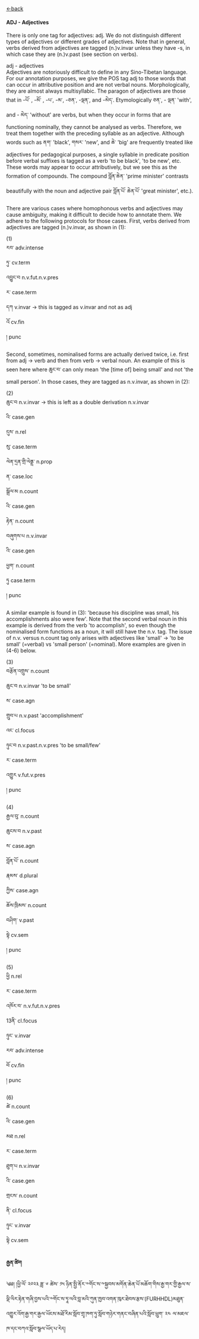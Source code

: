 [<-back](en/pos/pos_tags.md)

<!-- tabs:start -->
#### **ADJ - Adjectives**

There is only one tag for adjectives: adj. We do not distinguish different types of adjectives or different grades of adjectives. Note that in general, verbs derived from adjectives are tagged (n.)v.invar unless they have -s, in which case they are (n.)v.past (see section on verbs).

adj - adjectives</br>
Adjectives are notoriously difficult to define in any Sino-Tibetan language. For our annotation purposes, we give the POS tag adj to those words that can occur in attributive position and are not verbal nouns. Morphologically, they are almost always multisyllabic. The paragon of adjectives are those that in -པོ་ , -མོ་ , -པ་, -མ་, -ཅན་, -ལྡན་, and -མེད་. Etymologically ཅན་, - ལྡན་ 'with', and - མེད་ 'without' are verbs, but when they occur in forms that are functioning nominally, they cannot be analysed as verbs. Therefore, we treat them together with the preceding syllable as an adjective. Although words such as ནག་ 'black', གསར་ 'new', and ཆེ་ 'big' are frequently treated like adjectives for pedagogical purposes, a single syllable in predicate position before verbal suffixes is tagged as a verb 'to be black', 'to be new', etc. These words may appear to occur attributively, but we see this as the formation of compounds. The compound བློན་ཆེན་ 'prime minister' contrasts beautifully with the noun and adjective pair བློན་པོ་ ཆེན་པོ་ 'great minister', etc.).

There are various cases where homophonous verbs and adjectives may cause ambiguity, making it difficult to decide how to annotate them. We adhere to the following protocols for those cases. First, verbs derived from adjectives are tagged (n.)v.invar, as shown in (1):

(1)</br>
རབ་ adv.intense</br>
ཏུ་ cv.term</br>
འབྱུང་བ n.v.fut.n.v.pres</br>
ར་ case.term</br>
དཀ v.invar → this is tagged as v.invar and not as adj</br>
འོ cv.fin</br>
། punc

Second, sometimes, nominalised forms are actually derived twice, i.e. first from adj → verb and then from verb → verbal noun. An example of this is seen here where ཆུང་བ་ can only mean 'the [time of] being small' and not 'the small person'. In those cases, they are tagged as n.v.invar, as shown in (2):

(2)</br>
ཆུང་བ n.v.invar → this is left as a double derivation n.v.invar</br>
འི་ case.gen</br>
དུས་ n.rel</br>
སུ་ case.term</br>
ལེན་དྲན་གྲི་ལེནྡྲ་ n.prop</br>
ན་ case.loc</br>
སྒྲོལ་མ n.count</br>
འི་ case.gen</br>
རྟེན་ n.count</br>
བཞུགས་པ n.v.invar</br>
འི་ case.gen</br>
ཕྱག་ n.count</br>
ཏུ case.term</br>
། punc

A similar example is found in (3): 'because his discipline was small, his accomplishments also were few'. Note that the second verbal noun in this example is derived from the verb 'to accomplish', so even though the nominalised form functions as a noun, it will still have the n.v. tag. The issue of n.v. versus n.count tag only arises with adjectives like 'small' → 'to be small' (=verbal) vs 'small person' (=nominal). More examples are given in (4-6) below.

(3)</br>
བརྩོན་འགྲུས་ n.count</br>
ཆུང་བ n.v.invar 'to be small'</br>
ས་ case.agn</br>
གྲུབ་པ n.v.past 'accomplishment'</br>
འང་ cl.focus</br>
ཉུང་བ n.v.past.n.v.pres 'to be small/few'</br>
ར་ case.term</br>
འགྱུར v.fut.v.pres</br>
། punc

(4)</br>
རྒྱལ་བུ་ n.count</br>
ཆུངས་བ n.v.past</br>
ས་ case.agn</br>
བློན་པོ་ n.count</br>
རྣམས་ d.plural</br>
ཀྱིས་ case.agn</br>
ཆོས་ཁྲིམས་ n.count</br>
བཤིག་ v.past</br>
སྟེ cv.sem</br>
། punc

(5)</br>
ཕྱི n.rel</br>
ར་ case.term</br>
འཁོར་བ་ n.v.fut.n.v.pres</br>
13ནི་ cl.focus</br>
ཉུང་ v.invar</br>
རབ་ adv.intense</br>
བོ cv.fin</br>
། punc

(6)</br>
ཚེ n.count</br>
འི་ case.gen</br>
མཐ n.rel</br>
ར་ case.term</br>
ཐུག་པ n.v.invar</br>
འི་ case.gen</br>
གྲངས་ n.count</br>
ནི་ cl.focus</br>
ཉུང་ v.invar</br>
སྟེ cv.sem

#### **རྒྱན་ཚིག**

༄༅། །ཕྱི་ལོ་ ༢༠༢༣ ཟླ་ ༦ ཚེས་ ༡༥ ཉིན་སྤྱི་ནོར་༸གོང་ས་༸སྐྱབས་མགོན་ཆེན་པོ་མཆོག་གིས་རྒྱ་གར་གྱི་རྒྱལ་ས་ལྡི་ལིར་རྟེན་གཞི་བྱས་པའི་༸གོང་ས་ཏཱ་ལའི་བླ་མའི་ཀུན་ཁྱབ་འགན་ཁུར་ཐེབས་རྩས་(FURHHDL)མཐུན་འགྱུར་འོག་རྒྱ་གར་རྒྱལ་ཡོངས་མཐོ་རིམ་སློབ་གྲྭ་ཁག་ཏུ་སློབ་གཉེར་གནང་བཞིན་པའི་སློབ་ཕྲུག་ ༢༤ ལ་མཇལ་ཁ་དང་བཀའ་སློབ་སྩལ་ཡོད་པ་རེད།

<!-- tabs:end -->
